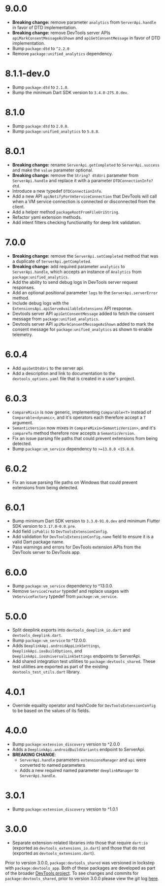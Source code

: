 # 9.0.0
* **Breaking change:** remove parameter `analytics` from `ServerApi.handle` in favor
of DTD implementation.
* **Breaking change:** remove DevTools server APIs `apiMarkConsentMessageAsShown` and `apiGetConsentMessage`
in favor of DTD implementation.
* Bump `package:dtd` to `^2.2.0`
* Remove `package:unified_analytics` dependency.

# 8.1.1-dev.0
* Bump `package:dtd` to `2.1.0`.
* Bump the minimum Dart SDK version to `3.4.0-275.0.dev`.

# 8.1.0
* Bump `package:dtd` to `2.0.0`.
* Bump `package:unified_analytics` to `5.8.8`.

# 8.0.1
* **Breaking change:** rename `ServerApi.getCompleted` to `ServerApi.success` and make the
`value` parameter optional.
* **Breaking change:** remove the `String? dtdUri` parameter from `ServerApi.handle` and replace
it with a parameter `DTDConnectionInfo? dtd`.
* Introduce a new typedef `DTDConnectionInfo`.
* Add a new API `apiNotifyForVmServiceConnection` that DevTools will call when a
VM service connection is connected or disconnected from the client.
* Add a helper method `packageRootFromFileUriString`.
* Refactor yaml extension methods.
* Add intent filters checking functionality for deep link validation.

# 7.0.0
* **Breaking change:** remove the `ServerApi.setCompleted` method that was a
duplicate of `ServerApi.getCompleted`.
* **Breaking change:** add required parameter `analytics` to `ServerApi.handle`, which accepts
an instance of `Analytics` from `package:unified_analytics`.
* Add the ability to send debug logs in DevTools server request responses. 
* Add an optional positional parameter `logs` to the `ServerApi.serverError` method.
* Include debug logs with the `ExtensionsApi.apiServeAvailableExtensions` API response.
* Devtools server API `apiGetConsentMessage` added to fetch the consent message from
  `package:unified_analytics`.
* Devtools server API `apiMarkConsentMessageAsShown` added to mark the consent message for
  `package:unified_analytics` as shown to enable telemetry.

# 6.0.4
* Add `apiGetDtdUri` to the server api.
* Add a description and link to documentation to the `devtools_options.yaml` file that
is created in a user's project.

# 6.0.3
* `CompareMixin` is now generic, implementing `Comparable<T>` instead of
  `Comparable<dynamic>`, and it's operators each therefore accept a `T`
  argument.
* `SemanticVersion` now mixes in `CompareMixin<SemanticVersion>`, and it's
  `compareTo` method therefore now accepts a `SemanticVersion`.
* Fix an issue parsing file paths that could prevent extensions from being detected.
* Bump `package:vm_service` dependency to `>=13.0.0 <15.0.0`.

# 6.0.2
* Fix an issue parsing file paths on Windows that could prevent extensions from being detected.

# 6.0.1
* Bump minimum Dart SDK version to `3.3.0-91.0.dev` and minimum Flutter SDK version to `3.17.0-0.0.pre`.
* Add field `isPublic` to `DevToolsExtensionConfig`.
* Add validation for `DevToolsExtensionConfig.name` field to ensure it is a valid
Dart package name.
* Pass warnings and errors for DevTools extension APIs from the DevTools server to
DevTools app.

# 6.0.0
* Bump `package:vm_service` dependency to ^13.0.0.
* Remove `ServiceCreator` typedef and replace usages with `VmServiceFactory` typedef from `package:vm_service`.

# 5.0.0
* Split deeplink exports into `devtools_deeplink_io.dart` and `devtools_deeplink.dart`.
* Bump `package:vm_service` to ^12.0.0.
* Adds `DeeplinkApi.androidAppLinkSettings`, `DeeplinkApi.iosBuildOptions`, and
  `DeeplinkApi.iosUniversalLinkSettings` endpoints to ServerApi.
* Add shared integration test utilities to `package:devtools_shared`. These test
utilities are exported as part of the existing `devtools_test_utils.dart` library.

# 4.0.1
* Override equality operator and hashCode for `DevToolsExtensionConfig`
to be based on the values of its fields.

# 4.0.0
* Bump `package:extension_discovery` version to ^2.0.0
* Adds a `DeeplinkApi.androidBuildVariants` endpoint to ServerApi.
* **BREAKING CHANGE**:
  - `ServerApi.handle` parameters `extensionsManager` and `api` were converted to named
    parameters
  - Adds a new required named parameter `deeplinkManager` to `ServerApi.handle`.

# 3.0.1
* Bump `package:extension_discovery` version to ^1.0.1

# 3.0.0
* Separate extension-related libraries into those that require `dart:io` (exported as
`devtools_extensions_io.dart`) and those that do not (exported as `devtools_extensions.dart`).

Prior to version 3.0.0, `package:devtools_shared` was versioned in lockstep with
`package:devtools_app`. Both of these packages are developed as part of the broader
[DevTools project](https://github.com/flutter/devtools). To see changes and commits
for `package:devtools_shared`, prior to version 3.0.0 please view the git log
[here](https://github.com/flutter/devtools/commits/master/packages/devtools_shared).
